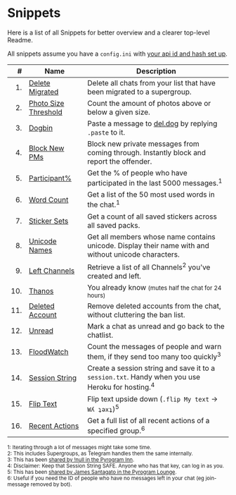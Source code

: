 # Snippets

Here is a list of all Snippets for better overview and a clearer top-level Readme.

All snippets assume you have a `config.ini` with [your api id and hash set up][API].

| # | Name | Description |
| --: | --- | --- |
| 1. | [Delete Migrated](delete_migrated.py) | Delete all chats from your list that have been migrated to a supergroup.
| 2. | [Photo Size Threshold](photo_threshold.py) | Count the amount of photos above or below a given size.
| 3. | [Dogbin](dogbin.py) | Paste a message to [del.dog](https://del.dog) by replying `.paste` to it.
| 4. | [Block New PMs](block_new_pm.py) | Block new private messages from coming through. Instantly block and report the offender.
| 5. | [Participant%](participant_percent.py) | Get the % of people who have participated in the last 5000 messages.<sup>1</sup>
| 6. | [Word Count](word_count.py) | Get a list of the 50 most used words in the chat.<sup>1</sup>
| 7. | [Sticker Sets](all_sets.py) | Get a count of all saved stickers across all saved packs.
| 8. | [Unicode Names](unicode.py) | Get all members whose name contains unicode. Display their name with and without unicode characters.
| 9. | [Left Channels](left_channels.py) | Retrieve a list of all Channels<sup>2</sup> you've created and left.
| 10. | [Thanos](thanos.py) | You already know <small>(mutes half the chat for 24 hours)</small>
| 11. | [Deleted Account](delete_deleted.py) | Remove deleted accounts from the chat, without cluttering the ban list.
| 12. | [Unread](unread.py) | Mark a chat as unread and go back to the chatlist.
| 13. | [FloodWatch](flood_watch.py) | Count the messages of people and warn them, if they send too many too quickly<sup>3</sup>
| 14. | [Session String](generate_session.py) | Create a session string and save it to a `session.txt`. Handy when you use Heroku for hosting.<sup>4</sup>
| 15. | [Flip Text](flip_text.py) | Flip text upside down (`.flip My text` -> `Wʎ ʇǝxʇ`)<sup>5</sup>
| 16. | [Recent Actions](recent_actions.py) | Get a full list of all recent actions of a specified group.<sup>6</sup>

<sup>1: Iterating through a lot of messages might take some time.<br>
2: This includes Supergroups, as Telegram handles them the same internally.<br>
3: This has been [shared by !null in the Pyrogram Inn][FLOOD].<br>
4: Disclaimer: Keep that Session String SAFE. Anyone who has that key, can log in as you.<br>
5: This has been [shared by James Santagato in the Pyrogram Lounge][FLIP].<br>
6: Useful if you need the ID of people who have no messages left in your chat (eg join-message removed by bot).<br>
</sup>

[API]: https://docs.pyrogram.org/intro/setup
[FLOOD]: https://t.me/PyrogramLounge/139704
[FLIP]: https://t.me/PyrogramLounge/142144
